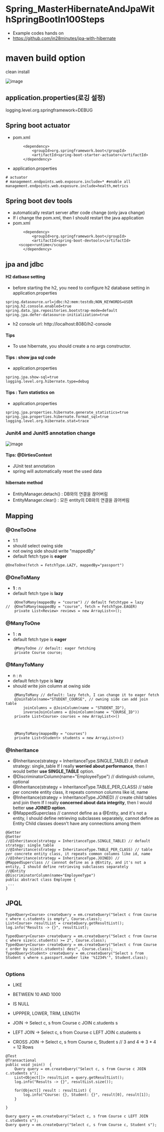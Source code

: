 # Spring_MasterHibernateAndJpaWithSpringBootIn100Steps
 - Example codes hands on
 - https://github.com/in28minutes/jpa-with-hibernate


# maven build option
clean install

![image](https://user-images.githubusercontent.com/22423285/170939372-95f0424b-a146-4927-ad9a-7d264c0851f3.png)


## application.properties(로깅 설정)
logging.level.org.springframework=DEBUG

## Spring boot actuator
 - pom.xml
```
		<dependency>
			<groupId>org.springframework.boot</groupId>
			<artifactId>spring-boot-starter-actuator</artifactId>
		</dependency>

```
 - application.properties
```
# actuator
# management.endpoints.web.exposure.include=* #enable all
management.endpoints.web.exposure.include=health,metrics
```

## Spring boot dev tools
 - automatically restart server after code change (only java change)
 - If i change the pom.xml, then I should restart the java application
 - pom.xml
```
		<dependency>
			<groupId>org.springframework.boot</groupId>
			<artifactId>spring-boot-devtools</artifactId>
      <scope>runtime</scope>
		</dependency>

```


## jpa and jdbc

#### H2 datbase setting
 - before starting the h2, you need to configure h2 database setting in application.properties
```
spring.datasource.url=jdbc:h2:mem:testdb;NON_KEYWORDS=USER
spring.h2.console.enabled=true
spring.data.jpa.repositories.bootstrap-mode=default
spring.jpa.defer-datasource-initialization=true
```
 - h2 console url: http://localhost:8080/h2-console


#### Tips
 - To use hibernate, you should create a no args constructor.

#### Tips : show jpa sql code
 - application.properties
```
spring.jpa.show-sql=true
logging.level.org.hibernate.type=debug
```

#### Tips : Turn statistics on
 - application.properties
```
spring.jpa.properties.hibernate.generate_statistics=true
spring.jpa.properties.hibernate.format_sql=true
logging.level.org.hibernate.stat=trace
```

### Junit4 and Junit5 annotation change
![image](https://user-images.githubusercontent.com/22423285/171105428-845981dc-4e21-436b-b134-e0128e7614be.png)


#### Tips: @DirtiesContext
 - JUnit test annotation
 - spring will automatically reset the used data


#### hibernate method
 - EntityManager.detach() : DB와의 연결을 끊어버림
 - EntityManager.clear() : 모든 entity의 DB와의 연결을 끊어버림

## Mapping

### @OneToOne
 - 1:1
 - should select owing side
 - not owing side should write "mappedBy"
 - default fetch type is **eager**
```
@OneToOne(fetch = FetchType.LAZY, mappedBy="passport")
```

### @OneToMany
 - **1** : n
 - default fetch type is **lazy**
```
	@OneToMany(mappedBy = "course") // default fetchtype = lazy
//	@OneToMany(mappedBy = "course", fetch = FetchType.EAGER)
	private List<Review> reviews = new ArrayList<>();
```

### @ManyToOne
 - 1 : **n**
 - default fetch type is **eager**
```
	@ManyToOne // default: eager fetching
	private Course course;
```
 
### @ManyToMany
 - n : n
 - default fetch type is **lazy**
 - should write join column at owing side

```
	@ManyToMany // default: lazy fetch, I can change it to eager fetch
	@JoinTable(name="STUDENT_COURSE", // owning side can add join table	 
		joinColumns = @JoinColumn(name = "STUDENT_ID"),
		inverseJoinColumns = @JoinColumn(name = "COURSE_ID"))
	private List<Course> courses = new ArrayList<>()


	
	@ManyToMany(mappedBy = "courses")
	private List<Student> students = new ArrayList<>()
```

### @Inheritance
 - @Inheritance(strategy = InheritanceType.SINGLE_TABLE) // default strategy: single_table
   If I really **worried about performance**, then I would better **use SINGLE_TABLE** option.
 - @DiscriminatorColumn(name="EmployeeType") // distinguish column, optional
 - @Inheritance(strategy = InheritanceType.TABLE_PER_CLASS) // table per concrete entity class, it repeats common columns like id, name
 - @Inheritance(strategy = InheritanceType.JOINED) // create child tables and join them
   If I really **concerned about data integrity**, then I would better **use JOINED option**.
 - @MappedSuperclass // cannnot define as a @Entity, and it's not a entity, I should define retrieving subclasses separately, cannot define as Entity
   Child classes doesn't have any connections among them

```
@Getter
@Setter
//@Inheritance(strategy = InheritanceType.SINGLE_TABLE) // default strategy: single_table
//@Inheritance(strategy = InheritanceType.TABLE_PER_CLASS) // table per concrete entity class, it repeats common columns like id, name
//@Inheritance(strategy = InheritanceType.JOINED) // 
@MappedSuperclass // cannnot define as a @Entity, and it's not a entity, I should define retrieving subclasses separately
//@Entity
@DiscriminatorColumn(name="EmployeeType")
public abstract class Employee {
 ...
}
```

## JPQL
```
TypedQuery<Course> createQuery = em.createQuery("Select c from Course c where c.students is empty", Course.class);
List<Course> resultList = createQuery.getResultList();
log.info("Results -> {}", resultList);
```
```
TypedQuery<Course> createQuery = em.createQuery("Select c from Course c where size(c.students) >= 2", Course.class);
TypedQuery<Course> createQuery = em.createQuery("Select c from Course c order by size(c.students) desc", Course.class);
TypedQuery<Student> createQuery = em.createQuery("Select s from Student s where s.passport.number like '%1234%'", Student.class);


```
### Options
 - LIKE
 - BETWEEN 10 AND 1000
 - IS NULL
 - UPPPER, LOWER, TRIM, LENGTH

 - JOIN -> Select c, s from Course c JOIN c.students s 
 - LEFT JOIN -> Select c, s from Course c LEFT JOIN c.students s
 - CROSS JOIN -> Select c, s from Course c, Student s // 3 and 4 => 3 * 4 = 12 Rows

```
@Test
@Transactional
public void join()  {
	Query query = em.createQuery("Select c, s from Course c JOIN c.students s");
	List<Object[]> resultList = query.getResultList();
	log.info("Results -> {}", resultList.size());

	for(Object[] result : resultList) {
		log.info("Course: {}, Student: {}", result[0], result[1]);
	}

}
```
```
Query query = em.createQuery("Select c, s from Course c LEFT JOIN c.students s");
Query query = em.createQuery("Select c, s from Course c, Student s");
```

















